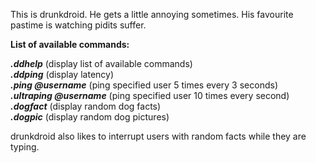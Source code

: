 This is drunkdroid. He gets a little annoying sometimes. His favourite pastime is watching pidits suffer.

**List of available commands:**

**_.ddhelp_** (display list of available commands)<br>
**_.ddping_** (display latency)<br>
**_.ping @username_** (ping specified user 5 times every 3 seconds)<br>
**_.ultraping @username_** (ping specified user 10 times every second)<br>
**_.dogfact_** (display random dog facts)<br>
**_.dogpic_** (display random dog pictures)

drunkdroid also likes to interrupt users with random facts while they are typing.
